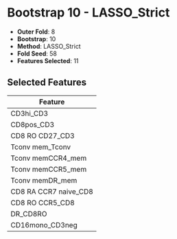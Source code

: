 # Bootstrap 10 - LASSO_Strict

- **Outer Fold**: 8
- **Bootstrap**: 10
- **Method**: LASSO_Strict
- **Fold Seed**: 58
- **Features Selected**: 11

## Selected Features

| Feature |
|---------|
| CD3hi_CD3 |
| CD8pos_CD3 |
| CD8 RO CD27_CD3 |
| Tconv mem_Tconv |
| Tconv memCCR4_mem |
| Tconv memCCR5_mem |
| Tconv memDR_mem |
| CD8 RA CCR7 naive_CD8 |
| CD8 RO CCR5_CD8 |
| DR_CD8RO |
| CD16mono_CD3neg |
